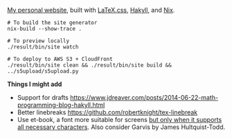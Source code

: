 [My personal website](https://www.slamecka.cz/),
built with [LaTeX.css](https://latex.now.sh/), [Hakyll](https://jaspervdj.be/hakyll/), and [Nix](https://nixos.org/).

    # To build the site generator
    nix-build --show-trace .

    # To preview locally
    ./result/bin/site watch

    # To deploy to AWS S3 + CloudFront
    ./result/bin/site clean && ./result/bin/site build && ../s5upload/s5upload.py


**Things I might add**

* Support for drafts https://www.jdreaver.com/posts/2014-06-22-math-programming-blog-hakyll.html
* Better linebreaks https://github.com/robertknight/tex-linebreak
* Use et-book, a font more suitable for screens [but only when it supports all necessary characters](https://github.com/edwardtufte/et-book/issues). Also consider Garvis by James Hultquist-Todd.
